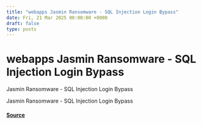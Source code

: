 ```yaml
---
title: "webapps Jasmin Ransomware - SQL Injection Login Bypass"
date: Fri, 21 Mar 2025 00:00:00 +0000
draft: false
type: posts
---
```

# webapps Jasmin Ransomware - SQL Injection Login Bypass





Jasmin Ransomware - SQL Injection Login Bypass

Jasmin Ransomware - SQL Injection Login Bypass

#### [Source](https://www.exploit-db.com/exploits/52091)


